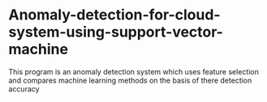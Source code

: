 # Anomaly-detection-for-cloud-system-using-support-vector-machine
This program is an anomaly detection system which uses feature selection and compares machine learning methods on the basis of there detection accuracy 
